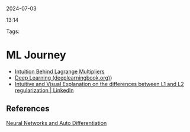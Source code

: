 2024-07-03

13:14

Tags:

# ML Journey


- [Intuition Behind Lagrange Multipliers](https://medium.com/@andrew.chamberlain/a-simple-explanation-of-why-lagrange-multipliers-works-253e2cdcbf74)
- [Deep Learning (deeplearningbook.org)](https://www.deeplearningbook.org/))
- [Intuitive and Visual Explanation on the differences between L1 and L2 regularization | LinkedIn](https://www.linkedin.com/pulse/intuitive-visual-explanation-differences-between-l1-l2-xiaoli-chen/)
## References
[Neural Networks and Auto Differentiation](https://people.cs.umass.edu/~domke/courses/sml2011/08autodiff_nnets.pdf)
